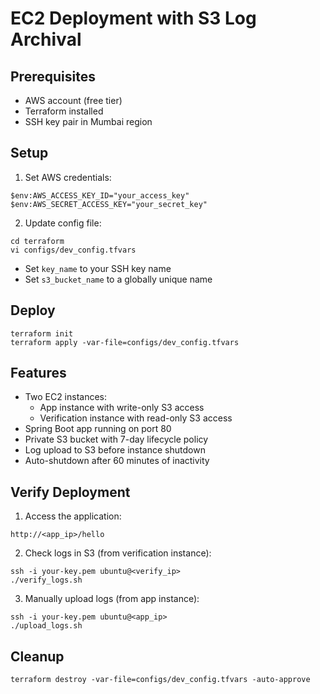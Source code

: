 # EC2 Deployment with S3 Log Archival

## Prerequisites
- AWS account (free tier)
- Terraform installed
- SSH key pair in Mumbai region

## Setup
1. Set AWS credentials:
```
$env:AWS_ACCESS_KEY_ID="your_access_key"
$env:AWS_SECRET_ACCESS_KEY="your_secret_key"
```

2. Update config file:
```
cd terraform
vi configs/dev_config.tfvars
```
- Set `key_name` to your SSH key name
- Set `s3_bucket_name` to a globally unique name

## Deploy
```
terraform init
terraform apply -var-file=configs/dev_config.tfvars
```

## Features
- Two EC2 instances:
  - App instance with write-only S3 access
  - Verification instance with read-only S3 access
- Spring Boot app running on port 80
- Private S3 bucket with 7-day lifecycle policy
- Log upload to S3 before instance shutdown
- Auto-shutdown after 60 minutes of inactivity

## Verify Deployment
1. Access the application:
```
http://<app_ip>/hello
```

2. Check logs in S3 (from verification instance):
```
ssh -i your-key.pem ubuntu@<verify_ip>
./verify_logs.sh
```

3. Manually upload logs (from app instance):
```
ssh -i your-key.pem ubuntu@<app_ip>
./upload_logs.sh
```

## Cleanup
```
terraform destroy -var-file=configs/dev_config.tfvars -auto-approve
```